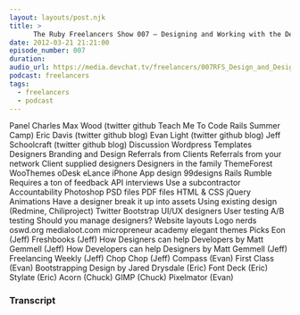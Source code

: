 ```yaml
---
layout: layouts/post.njk
title: >
      The Ruby Freelancers Show 007 – Designing and Working with the Designers
date: 2012-03-21 21:21:00
episode_number: 007
duration: 
audio_url: https://media.devchat.tv/freelancers/007RFS_Design_and_Designers.mp3
podcast: freelancers
tags: 
  - freelancers
  - podcast
---
```


Panel Charles Max Wood&nbsp;(twitter&nbsp;github&nbsp;Teach Me To Code&nbsp;Rails Summer Camp) Eric Davis&nbsp;(twitter&nbsp;github&nbsp;blog) Evan Light&nbsp;(twitter&nbsp;github&nbsp;blog) Jeff Schoolcraft&nbsp;(twitter&nbsp;github&nbsp;blog) Discussion Wordpress Templates Designers Branding and Design Referrals from Clients Referrals from your network Client supplied designers Designers in the family ThemeForest WooThemes oDesk eLance iPhone App design 99designs Rails Rumble Requires a ton of feedback API interviews Use a subcontractor Accountability Photoshop PSD files PDF files HTML & CSS jQuery Animations Have a designer break it up into assets Using existing design (Redmine, Chiliproject) Twitter Bootstrap UI/UX designers User testing A/B testing Should you manage designers? Website layouts Logo nerds oswd.org medialoot.com micropreneur academy elegant themes Picks Eon (Jeff) Freshbooks (Jeff) How Designers can help Developers by Matt Gemmell (Jeff) How Developers can help Designers by Matt Gemmell (Jeff) Freelancing Weekly (Jeff) Chop Chop (Jeff) Compass (Evan) First Class (Evan) Bootstrapping Design by Jared Drysdale (Eric) Font Deck (Eric) Stylate (Eric) Acorn (Chuck) GIMP (Chuck) Pixelmator (Evan)



### Transcript


